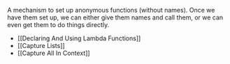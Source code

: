 A mechanism to set up anonymous functions (without names). Once we have them set up, we can either give them names and call them, or we can even get them to do things directly.

- [[Declaring And Using Lambda Functions]]
- [[Capture Lists]]
- [[Capture All In Context]]

